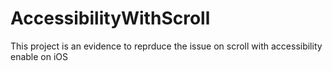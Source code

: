 # AccessibilityWithScroll

This project is an evidence to reprduce the issue on scroll with accessibility enable on iOS
